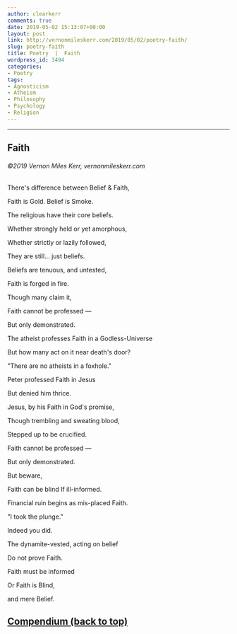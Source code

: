 ```yaml
---
author: clearkerr
comments: true
date: 2019-05-02 15:13:07+00:00
layout: post
link: http://vernonmileskerr.com/2019/05/02/poetry-faith/
slug: poetry-faith
title: Poetry  |  Faith
wordpress_id: 3494
categories:
- Poetry
tags:
- Agnosticism
- Atheism
- Philosophy
- Psychology
- Religion
---
```


* * *




## Faith




###### ©2019 Vernon Miles Kerr, vernonmileskerr.com




There's  difference between Belief & Faith,




Faith is Gold. Belief is Smoke.




The religious have their core beliefs.




Whether strongly held or yet amorphous,




Whether strictly or lazily followed,




They are still... just beliefs.




Beliefs are tenuous, and untested,




Faith is forged in fire.




Though many claim it,




Faith cannot be professed —




But only demonstrated.




The atheist professes Faith in a Godless-Universe




But how many act on it near death's door?




"There are no atheists in a foxhole."




Peter professed Faith in Jesus




But denied him thrice.




Jesus, by his Faith in God's promise,




Though trembling and sweating blood,




Stepped up to be crucified.




Faith cannot be professed —




But only demonstrated.







But beware,




Faith can  be blind If ill-informed.




Financial ruin begins as mis-placed Faith.




"I took the plunge."




Indeed you did.




The dynamite-vested, acting on belief




Do not prove Faith.




Faith must be informed




Or Faith is Blind,




and mere Belief.

















## [Compendium (back to top)](https://vernonmileskerr.com/2020/11/15/theology-god-struggles-a-compendium/)
